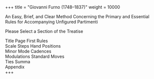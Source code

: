 +++
title = "Giovanni Furno (1748–1837)"
weight = 10000


An Easy, Brief, and Clear Method
Concerning the Primary and Essential Rules
for Accompanying Unfigured Partimenti

Please Select a Section of the Treatise

Title Page  	  	First Rules  	  
Scale Steps  	  	Hand Positions  	  
Minor Mode  	  	Cadences  	  
Modulations  	  	Standard Moves  	  
Ties  	  	Summa  	  
Appendix  	  	
+++
